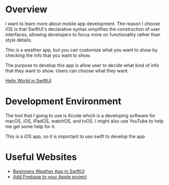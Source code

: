 # Overview

I want to learn more about mobile app development. The reason I choose iOS is that SwiftUI's declarative syntax simplifies the construction of user interfaces, allowing developers to focus more on functionality rather than style details. 

This is a weather app, but you can customize what you want to show by checking the info that you want to show.

The purpose to develop this app is allow user to decide what kind of info that they want to show. Users can choose what they want.


[Hello World in SwiftUI](https://youtu.be/KO9dt_X7iE4)

# Development Environment

The tool that I going to use is Xcode which is a developing software for macOS, iOS, iPadOS, watchOS, and tvOS. I might also use YouTube to help me get some help for it.

This is a iOS app, so it is important to use swift to develop the app

# Useful Websites
* [Beginners Weather App in SwiftUI](https://nabendu82.medium.com/beginners-weather-app-in-swiftui-1820b08e18e1)
* [Add Firebase to your Apple project](https://firebase.google.com/docs/ios/setup)
